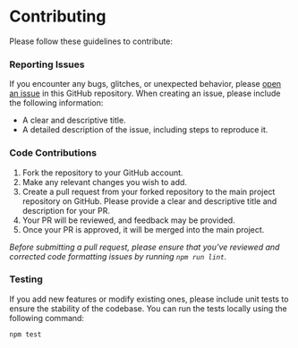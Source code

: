 # Contributing

Please follow these guidelines to contribute:

### Reporting Issues

If you encounter any bugs, glitches, or unexpected behavior, please [open an issue][issue] in this GitHub repository. When creating an issue, please include the following information:
- A clear and descriptive title.
- A detailed description of the issue, including steps to reproduce it.

### Code Contributions

1. Fork the repository to your GitHub account.
2. Make any relevant changes you wish to add.
3. Create a pull request from your forked repository to the main project repository on GitHub. Please provide a clear and descriptive title and description for your PR.
4. Your PR will be reviewed, and feedback may be provided.
5. Once your PR is approved, it will be merged into the main project.

*Before submitting a pull request, please ensure that you've reviewed and corrected code formatting issues by running `npm run lint`.*

### Testing

If you add new features or modify existing ones, please include unit tests to ensure the stability of the codebase. You can run the tests locally using the following command:

```sh
npm test
```

[issue]: https://github.com/ambushjs/ambush/issues
